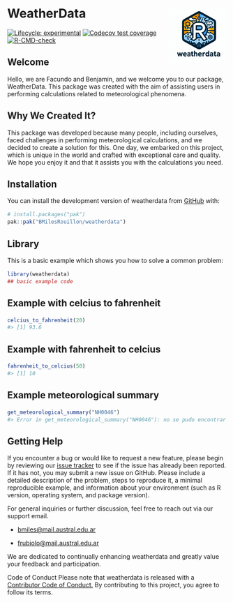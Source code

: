 
<!-- README.md is generated from README.Rmd. Please edit that file -->

# WeatherData <img src="man/figures/logo.jpeg" align="right" width="130"/>

<!-- badges: start -->

[![Lifecycle:
experimental](https://img.shields.io/badge/lifecycle-experimental-orange.svg)](https://lifecycle.r-lib.org/articles/stages.html#experimental)
[![Codecov test
coverage](https://codecov.io/gh/BMilesRouillon/weatherdata/graph/badge.svg)](https://app.codecov.io/gh/BMilesRouillon/weatherdata)
[![R-CMD-check](https://github.com/BMilesRouillon/weatherdata/actions/workflows/R-CMD-check.yaml/badge.svg)](https://github.com/BMilesRouillon/weatherdata/actions/workflows/R-CMD-check.yaml)

<!-- badges: end -->

## Welcome

Hello, we are Facundo and Benjamin, and we welcome you to our package,
WeatherData. This package was created with the aim of assisting users in
performing calculations related to meteorological phenomena.

## Why We Created It?

This package was developed because many people, including ourselves,
faced challenges in performing meteorological calculations, and we
decided to create a solution for this. One day, we embarked on this
project, which is unique in the world and crafted with exceptional care
and quality. We hope you enjoy it and that it assists you with the
calculations you need.

## Installation

You can install the development version of weatherdata from
[GitHub](https://github.com/) with:

``` r
# install.packages("pak")
pak::pak("BMilesRouillon/weatherdata")
```

## Library

This is a basic example which shows you how to solve a common problem:

``` r
library(weatherdata)
## basic example code
```

## Example with celcius to fahrenheit

``` r
celcius_to_fahrenheit(20)
#> [1] 93.6
```

## Example with fahrenheit to celcius

``` r
fahrenheit_to_celcius(50)
#> [1] 10
```

## Example meteorological summary

``` r
get_meteorological_summary("NH0046")
#> Error in get_meteorological_summary("NH0046"): no se pudo encontrar la función "get_meteorological_summary"
```

## Getting Help

If you encounter a bug or would like to request a new feature, please
begin by reviewing our [issue
tracker](https://github.com/BMilesRouillon/weatherdata/issues) to see if
the issue has already been reported. If it has not, you may submit a new
issue on GitHub. Please include a detailed description of the problem,
steps to reproduce it, a minimal reproducible example, and information
about your environment (such as R version, operating system, and package
version).

For general inquiries or further discussion, feel free to reach out via
our support email.

- bmiles@mail.austral.edu.ar

- frubiolo@mail.austral.edu.ar

We are dedicated to continually enhancing weatherdata and greatly value
your feedback and participation.

Code of Conduct Please note that weatherdata is released with a
[Contributor Code of
Conduct.](https://www.contributor-covenant.org/version/1/2/0/code-of-conduct/)
By contributing to this project, you agree to follow its terms.
